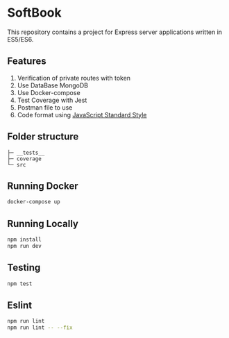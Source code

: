 # SoftBook

This repository contains a project for Express server applications written in ES5/ES6.

## Features

  1. Verification of private routes with token
  2. Use DataBase MongoDB
  3. Use Docker-compose 
  4. Test Coverage with Jest
  5. Postman file to use 
  6. Code format using [JavaScript Standard Style](https://standardjs.com/)
 
## Folder structure

```shell
├─ __tests__ 
├─ coverage
└─ src 
```
## Running Docker

```bash
docker-compose up
```

## Running Locally

```bash
npm install
npm run dev
```


## Testing

```bash
npm test
```

## Eslint

```bash
npm run lint
npm run lint -- --fix
```
